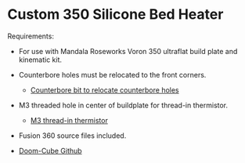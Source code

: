# Custom 350 Silicone Bed Heater
Requirements:
- For use with Mandala Roseworks Voron 350 ultraflat build plate and kinematic kit.
- Counterbore holes must be relocated to the front corners.
  - [Counterbore bit to relocate counterbore holes](https://www.mcmaster.com/29445A21/)
- M3 threaded hole in center of buildplate for thread-in thermistor.
  - [M3 thread-in thermistor](https://dfh.fm/products/high-temperature-m3-threaded-thermistor?_pos=3&_sid=d05d538c4&_ss=r)

- Fusion 360 source files included.
- [Doom-Cube Github](https://github.com/FrankenVoron/DoomCube-2)
